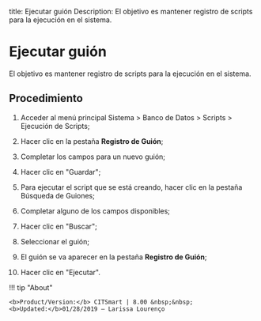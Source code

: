title: Ejecutar guión
Description: El objetivo es mantener registro de scripts para la ejecución en el sistema.
# Ejecutar guión

El objetivo es mantener registro de scripts para la ejecución en el sistema.

Procedimiento
-------------

1.  Acceder al menú principal Sistema \> Banco de Datos \> Scripts \> Ejecución
    de Scripts;

2.  Hacer clic en la pestaña **Registro de Guión**;

3.  Completar los campos para un nuevo guión;

4.  Hacer clic en "Guardar";

5.  Para ejecutar el script que se está creando, hacer clic en la pestaña
    Búsqueda de Guiones;

6.  Completar alguno de los campos disponibles;

7.  Hacer clic en "Buscar";

8.  Seleccionar el guión;

9.  El guión se va aparecer en la pestaña **Registro de Guión**;

10. Hacer clic en "Ejecutar".

!!! tip "About"

    <b>Product/Version:</b> CITSmart | 8.00 &nbsp;&nbsp;
    <b>Updated:</b>01/28/2019 – Larissa Lourenço

